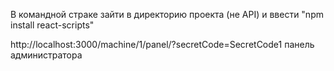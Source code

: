 В командной страке зайти в директорию проекта (не API) и ввести "npm install react-scripts"

http://localhost:3000/machine/1/panel/?secretCode=SecretCode1 панель администратора
